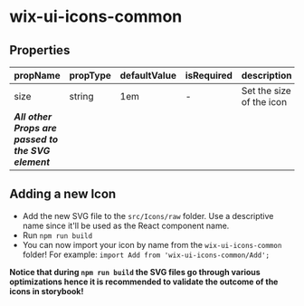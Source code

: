 # wix-ui-icons-common

## Properties

| propName | propType | defaultValue | isRequired | description |
|----------|----------|--------------|------------|-------------|
| size | string | 1em | - | Set the size of the icon |
| ***All other Props are passed to the SVG element*** | | | | |

## Adding a new Icon

* Add the new SVG file to the `src/Icons/raw` folder. Use a descriptive name since it'll be used as the React component name.
* Run `npm run build`
* You can now import your icon by name from the `wix-ui-icons-common` folder! For example: `import Add from 'wix-ui-icons-common/Add';`

**Notice that during `npm run build` the SVG files go through various optimizations hence it is recommended to validate the outcome of the icons in storybook!**
